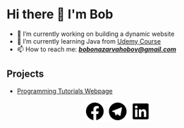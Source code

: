 # Hi there 👋 I'm Bob

- 🔭 I’m currently working on building a dynamic website
- 🌱 I’m currently learning Java from [Udemy Course](https://www.udemy.com/course/java-the-complete-java-developer-course/)
- 📫 How to reach me: ***bobonazarvahobov@gmail.com***

## Projects
- [Programming Tutorials Webpage](https://bobonazarvahobov.github.io/Programming-Tutorials-Website/)


<div align = 'center'>
  <a href='facebok_link'><img src='logos/facebook.svg'></a>
  <a href='telegram_link'><img src='logos/telegram.svg'></a>
  <a href='linkedin_link'><img src='logos/linkedin.svg'></a>

</div>  
  
<!--
**BobonazarVahobov/BobonazarVahobov** is a ✨ _special_ ✨ repository because its `README.md` (this file) appears on your GitHub profile.

Here are some ideas to get you started:

- 🔭 I’m currently working on ...
- 🌱 I’m currently learning ...
- 👯 I’m looking to collaborate on ...
- 🤔 I’m looking for help with ...
- 💬 Ask me about ...
- 📫 How to reach me: ...
- 😄 Pronouns: ...
- ⚡ Fun fact: ...
-->

